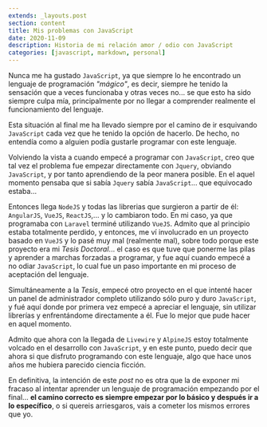 ```yaml
---
extends: _layouts.post
section: content
title: Mis problemas con JavaScript
date: 2020-11-09
description: Historia de mi relación amor / odio con JavaScript
categories: [javascript, markdown, personal]
---
```


Nunca me ha gustado `JavaScript`, ya que siempre lo he encontrado un lenguaje de programación *"mágico"*, es decir, siempre he tenido la sensación que a veces funcionaba y otras veces no... se que esto ha sido siempre culpa mía, principalmente por no llegar a comprender realmente el funcionamiento del lenguaje. 

Esta situación al final me ha llevado siempre por el camino de ir esquivando `JavaScript` cada vez que he tenido la opción de hacerlo. De hecho, no entendía como a alguien podía gustarle programar con este lenguaje.

Volviendo la vista a cuando empecé a programar con `JavaScript`, creo que tal vez el problema fue empezar directamente con `Jquery`, obviando `JavaScript`, y por tanto aprendiendo de la peor manera posible. En el aquel momento pensaba que si sabía `Jquery` sabía `JavaScript`... que equivocado estaba...

Entonces llega `NodeJS` y todas las librerias que surgieron a partir de él: `AngularJS`, `VueJS`, `ReactJS`,... y lo cambiaron todo. En mi caso, ya que programaba con `Laravel` terminé utilizando `VueJS`. Admito que al principio estaba totalmente perdido, y entonces, me ví involucrado en un proyecto basado en `VueJS` y lo pasé muy mal (realmente mal), sobre todo porque este proyecto era mi *Tesis Doctoral*... el caso es que tuve que ponerme las pilas y aprender a marchas forzadas a programar, y fue aquí cuando empecé a no odiar `JavaScript`, lo cual fue un paso importante en mi proceso de aceptación del lenguaje.

Simultáneamente a la *Tesis*, empecé otro proyecto en el que intenté hacer un panel de administrador completo utilizando sólo puro y duro `JavaScript`, y fué aquí donde por primera vez empecé a apreciar el lenguaje, sin utilizar librerías y enfrentándome directamente a él. Fue lo mejor que pude hacer en aquel momento. 

Admito que ahora con la llegada de `Livewire` y `AlpineJS` estoy totalmente volcado en el desarrollo con `JavaScript`, y en este punto, puedo decir que ahora si que disfruto programando con este lenguaje, algo que hace unos años me hubiera parecido ciencia ficción.

En definitiva, la intención de este *post* no es otra que la de exponer mi fracaso al intentar aprender un lenguaje de programación empezando por el final... **el camino correcto es siempre empezar por lo básico y después ir a lo específico**, o si quereis arriesgaros, vais a cometer los mismos errores que yo.

